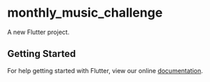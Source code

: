 # monthly_music_challenge

A new Flutter project.

## Getting Started

For help getting started with Flutter, view our online
[documentation](https://flutter.io/).
